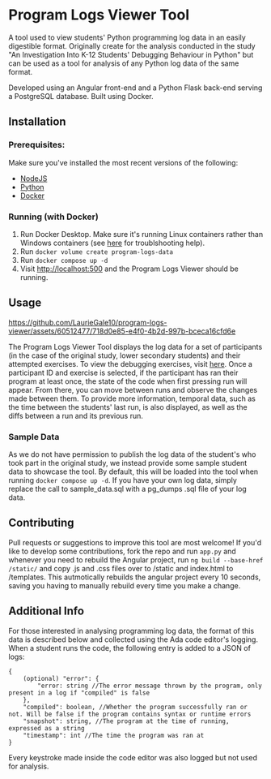 # Program Logs Viewer Tool
A tool used to view students' Python programming log data in an easily digestible format. Originally create for the analysis conducted in the study "An Investigation Into K-12 Students' Debugging Behaviour in Python" but can be used as a tool for analysis of any Python log data of the same format.

Developed using an Angular front-end and a Python Flask back-end serving a PostgreSQL database. Built using Docker.

## Installation

### Prerequisites:
Make sure you've installed the most recent versions of the following:
- [NodeJS](https://nodejs.org/en/download)
- [Python](https://www.python.org/downloads/)
- [Docker](https://www.docker.com/products/docker-desktop/)

### Running (with Docker)
1. Run Docker Desktop. Make sure it's running Linux containers rather than Windows containers (see [here](https://learn.microsoft.com/en-us/virtualization/windowscontainers/quick-start/quick-start-windows-10-linux) for troublshooting help).
2. Run `docker volume create program-logs-data`
3. Run `docker compose up -d`
4. Visit [http://localhost:500](http://localhost:500) and the Program Logs Viewer should be running.

## Usage

https://github.com/LaurieGale10/program-logs-viewer/assets/60512477/718d0e85-e4f0-4b2d-997b-bceca16cfd6e

The Program Logs Viewer Tool displays the log data for a set of participants (in the case of the original study, lower secondary students) and their attempted exercises. To view the debugging exercises, visit [here](https://anonymous.4open.science/r/debugging-behaviour-study-website-anonymised/). Once a participant ID and exercise is selected, if the participant has ran their program at least once, the state of the code when first pressing run will appear. From there, you can move between runs and observe the changes made between them. To provide more information, temporal data, such as the time between the students' last run, is also displayed, as well as the diffs between a run and its previous run.

### Sample Data
As we do not have permission to publish the log data of the student's who took part in the original study, we instead provide some sample student data to showcase the tool. By default, this will be loaded into the tool when running `docker compose up -d`. If you have your own log data, simply replace the call to sample_data.sql with a pg_dumps .sql file of your log data.

## Contributing
Pull requests or suggestions to improve this tool are most welcome! If you'd like to develop some contributions, fork the repo and run `app.py` and whenever you need to rebuild the Angular project, run `ng build --base-href /static/` and copy .js and .css files over to /static and index.html to /templates. This autmotically rebuilds the angular project every 10 seconds, saving you having to manually rebuild every time you make a change.

## Additional Info
For those interested in analysing programming log data, the format of this data is described below and collected using the Ada code editor's logging. When a student runs the code, the following entry is added to a JSON of logs:

```
{
    (optional) "error": {
        "error: string //The error message thrown by the program, only present in a log if "compiled" is false
    },
    "compiled": boolean, //Whether the program successfully ran or not. Will be false if the program contains syntax or runtime errors
    "snapshot": string, //The program at the time of running, expressed as a string
    "timestamp": int //The time the program was ran at
}
```

Every keystroke made inside the code editor was also logged but not used for analysis.
